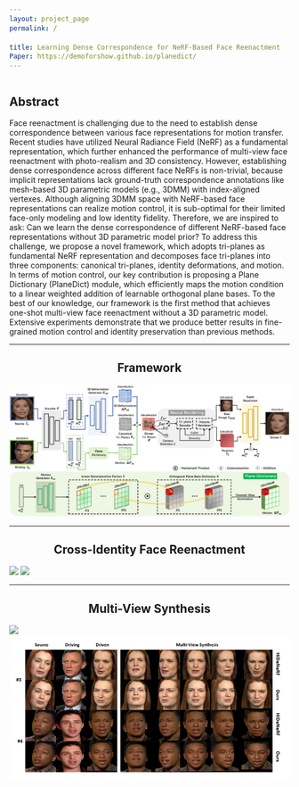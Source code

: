 ```yaml
---
layout: project_page
permalink: /

title: Learning Dense Correspondence for NeRF-Based Face Reenactment
Paper: https://demoforshow.github.io/planedict/
---
```


<div class="columns is-centered has-text-centered">
    <div class="column is-four-fifths">
        <h2>Abstract</h2>
        <div class="content has-text-justified">
Face reenactment is challenging due to the need to establish dense correspondence between various face representations for motion transfer. Recent studies have utilized Neural Radiance Field (NeRF) as a fundamental representation, which further enhanced the performance of multi-view face reenactment with photo-realism and 3D consistency. However, establishing dense correspondence across different face NeRFs is non-trivial, because implicit representations lack ground-truth correspondence annotations like mesh-based 3D parametric models (e.g., 3DMM) with index-aligned vertexes. Although aligning 3DMM space with NeRF-based face representations can realize motion control, it is sub-optimal for their limited face-only modeling and low identity fidelity. Therefore, we are inspired to ask: Can we learn the dense correspondence of different NeRF-based face representations without 3D parametric model prior? To address this challenge, we propose a novel framework, which adopts tri-planes as fundamental NeRF representation and decomposes face tri-planes into three components: canonical tri-planes, identity deformations, and motion. In terms of motion control, our key contribution is proposing a Plane Dictionary (PlaneDict) module, which efficiently maps the motion condition to a linear weighted addition of learnable orthogonal plane bases. To the best of our knowledge, our framework is the first method that achieves one-shot multi-view face reenactment without a 3D parametric model. Extensive experiments demonstrate that we produce better results in fine-grained motion control and identity preservation than previous methods.
        </div>
    </div>
</div>

---

## <center> Framework
![](/static/image/pipeline.png)

---

## <center> Cross-Identity Face Reenactment
![](/static/image/demo_0.gif)
![](/static/image/demo_1.gif)

---

## <center> Multi-View Synthesis
![](/static/image/demo_2.gif)
![](/static/image/demo_3.gif)
